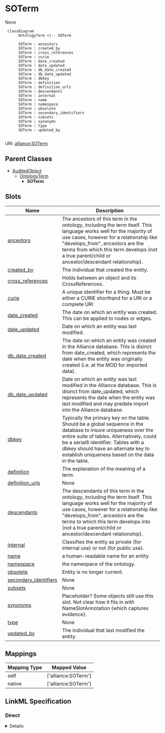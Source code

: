 # SOTerm

None


```mermaid
 classDiagram
      OntologyTerm <|-- SOTerm
      
      SOTerm : ancestors
      SOTerm : created_by
      SOTerm : cross_references
      SOTerm : curie
      SOTerm : date_created
      SOTerm : date_updated
      SOTerm : db_date_created
      SOTerm : db_date_updated
      SOTerm : dbkey
      SOTerm : definition
      SOTerm : definition_urls
      SOTerm : descendants
      SOTerm : internal
      SOTerm : name
      SOTerm : namespace
      SOTerm : obsolete
      SOTerm : secondary_identifiers
      SOTerm : subsets
      SOTerm : synonyms
      SOTerm : type
      SOTerm : updated_by
      

```



URI: [alliance:SOTerm](http://alliancegenome.org/SOTerm)


## Parent Classes

* [AuditedObject](AuditedObject.md)
    * [OntologyTerm](OntologyTerm.md)
        * **SOTerm**




<!-- no inheritance hierarchy -->


## Slots

| Name | Description  |
| ---  | ---  |
| [ancestors](ancestors.md) | The ancestors of this term in the ontology, including the term itself. This language works well for the majority of use cases, however for a relationship like "develops_from", ancestors are the terms from which this term develops (not a true parent/child or ancestor/descendant relationship). |
| [created_by](created_by.md) | The individual that created the entity. |
| [cross_references](cross_references.md) | Holds between an object and its CrossReferences. |
| [curie](curie.md) | A unique identifier for a thing. Must be either a CURIE shorthand for a URI or a complete URI |
| [date_created](date_created.md) | The date on which an entity was created. This can be applied to nodes or edges. |
| [date_updated](date_updated.md) | Date on which an entity was last modified. |
| [db_date_created](db_date_created.md) | The date on which an entity was created in the Alliance database.  This is disinct from date_created, which represents the date when the entity was originally created (i.e. at the MOD for imported data). |
| [db_date_updated](db_date_updated.md) | Date on which an entity was last modified in the Alliance database.  This is disinct from date_updated, which represents the date when the entity was last modified and may predate import into the Alliance database. |
| [dbkey](dbkey.md) | Typically the primary key on the table.  Should be a global sequence in the database to insure uniqueness over the entire suite of tables.  Alternatively, could be a serial8 identifier. Tables with a dbkey should have an alternate key to establish uniqueness based on the data in the table. |
| [definition](definition.md) | The explanation of the meaning of a term. |
| [definition_urls](definition_urls.md) | None |
| [descendants](descendants.md) | The descendants of this term in the ontology, including the term itself. This language works well for the majority of use cases, however for a relationship like "develops_from", ancestors are the terms to which this term develops into (not a true parent/child or ancestor/descendant relationship). |
| [internal](internal.md) | Classifies the entity as private (for internal use) or not (for public use). |
| [name](name.md) | a human-readable name for an entity |
| [namespace](namespace.md) | the namespace of the ontology. |
| [obsolete](obsolete.md) | Entity is no longer current. |
| [secondary_identifiers](secondary_identifiers.md) | None |
| [subsets](subsets.md) | None |
| [synonyms](synonyms.md) | Placeholder? Some objects still use this slot. Not clear how it fits in with NameSlotAnnotation (which captures evidence). |
| [type](type.md) | None |
| [updated_by](updated_by.md) | The individual that last modified the entity. |


## Mappings

| Mapping Type | Mapped Value |
| ---  | ---  |
| self | ['alliance:SOTerm'] |
| native | ['alliance:SOTerm'] |




## LinkML Specification

<!-- TODO: investigate https://stackoverflow.com/questions/37606292/how-to-create-tabbed-code-blocks-in-mkdocs-or-sphinx -->

### Direct

<details>
```yaml
name: SOTerm
from_schema: https://github.com/alliance-genome/agr_curation_schema/ontologyTerm.yaml
is_a: OntologyTerm

```
</details>

### Induced

<details>
```yaml
name: SOTerm
from_schema: https://github.com/alliance-genome/agr_curation_schema/ontologyTerm.yaml
is_a: OntologyTerm
attributes:
  curie:
    name: curie
    description: A unique identifier for a thing. Must be either a CURIE shorthand
      for a URI or a complete URI
    from_schema: https://github.com/alliance-genome/agr_curation_schema/core.yaml
    multivalued: false
    identifier: true
    alias: curie
    owner: SOTerm
    domain_of:
    - OntologyTerm
    - PhenotypeAnnotation
    - DiseaseAnnotation
    - BiologicalEntity
    - BiologicalEntityDTO
    - Chromosome
    - Assembly
    - Identifier
    - Figure
    - Image
    - Laboratory
    - InformationContentEntity
    - Reference
    - Resource
    - ModCorpusAssociation
    - GeneInteraction
    - ExpressionExperiment
    - GeneNomenclatureSet
    range: uriorcurie
    required: true
  dbkey:
    name: dbkey
    description: Typically the primary key on the table.  Should be a global sequence
      in the database to insure uniqueness over the entire suite of tables.  Alternatively,
      could be a serial8 identifier. Tables with a dbkey should have an alternate
      key to establish uniqueness based on the data in the table.
    from_schema: https://github.com/alliance-genome/agr_curation_schema/core.yaml
    alias: dbkey
    owner: SOTerm
    domain_of:
    - OntologyTerm
    - ExternalDatabaseLink
    range: string
  name:
    name: name
    description: a human-readable name for an entity
    notes:
    - May want to convert this into a slot that uses NameSlotAnnotation.
    from_schema: https://github.com/alliance-genome/agr_curation_schema/affectedGenomicModel
    multivalued: false
    alias: name
    owner: SOTerm
    domain_of:
    - OntologyTerm
    - ResourceDescriptor
    - ResourceDescriptorPage
    - AffectedGenomicModel
    - AffectedGenomicModelDTO
    - VocabularyTerm
    - Vocabulary
    - VocabularyTermSet
    - Antibody
    - CurationReportGroup
    - CurationReport
    - BulkLoadGroup
    - BulkLoad
    range: string
  definition:
    name: definition
    description: The explanation of the meaning of a term.
    from_schema: https://github.com/alliance-genome/agr_curation_schema/ontologyTerm.yaml
    alias: definition
    owner: SOTerm
    domain_of:
    - OntologyTerm
    - VocabularyTerm
    range: string
  definition_urls:
    name: definition_urls
    from_schema: https://github.com/alliance-genome/agr_curation_schema/ontologyTerm.yaml
    multivalued: true
    alias: definition_urls
    owner: SOTerm
    domain_of:
    - OntologyTerm
    range: string
  type:
    name: type
    from_schema: https://github.com/alliance-genome/agr_curation_schema/core.yaml
    alias: type
    owner: SOTerm
    domain_of:
    - OntologyTerm
    range: uriorcurie
  cross_references:
    name: cross_references
    description: Holds between an object and its CrossReferences.
    from_schema: https://github.com/alliance-genome/agr_curation_schema/core.yaml
    aliases:
    - xrefs
    singular_name: cross_reference
    multivalued: true
    alias: cross_references
    owner: SOTerm
    domain_of:
    - OntologyTerm
    - GenomicEntity
    - AuthorReference
    - Antibody
    - GeneInteraction
    range: CrossReference
  synonyms:
    name: synonyms
    description: Placeholder? Some objects still use this slot. Not clear how it fits
      in with NameSlotAnnotation (which captures evidence).
    from_schema: https://github.com/alliance-genome/agr_curation_schema/core.yaml
    multivalued: true
    alias: synonyms
    owner: SOTerm
    domain_of:
    - OntologyTerm
    - ResourceDescriptor
    - Resource
    - GeneNomenclatureSet
    range: string
    required: false
  namespace:
    name: namespace
    description: the namespace of the ontology.
    from_schema: https://github.com/alliance-genome/agr_curation_schema/ontologyTerm.yaml
    alias: namespace
    owner: SOTerm
    domain_of:
    - OntologyTerm
    range: string
  subsets:
    name: subsets
    from_schema: https://github.com/alliance-genome/agr_curation_schema/ontologyTerm.yaml
    multivalued: true
    alias: subsets
    owner: SOTerm
    domain_of:
    - OntologyTerm
    range: string
  secondary_identifiers:
    name: secondary_identifiers
    from_schema: https://github.com/alliance-genome/agr_curation_schema/core.yaml
    aliases:
    - secondary_ids
    multivalued: true
    alias: secondary_identifiers
    owner: SOTerm
    domain_of:
    - OntologyTerm
    - GenomicEntity
    - GenomicEntityDTO
    - Figure
    - Image
    - Antibody
    range: uriorcurie
  ancestors:
    name: ancestors
    description: The ancestors of this term in the ontology, including the term itself.
      This language works well for the majority of use cases, however for a relationship
      like "develops_from", ancestors are the terms from which this term develops
      (not a true parent/child or ancestor/descendant relationship).
    from_schema: https://github.com/alliance-genome/agr_curation_schema/ontologyTerm.yaml
    multivalued: true
    alias: ancestors
    owner: SOTerm
    domain_of:
    - OntologyTerm
    range: OntologyTermClosure
  descendants:
    name: descendants
    description: The descendants of this term in the ontology, including the term
      itself. This language works well for the majority of use cases, however for
      a relationship like "develops_from", ancestors are the terms to which this term
      develops into (not a true parent/child or ancestor/descendant relationship).
    from_schema: https://github.com/alliance-genome/agr_curation_schema/ontologyTerm.yaml
    multivalued: true
    alias: descendants
    owner: SOTerm
    domain_of:
    - OntologyTerm
    range: OntologyTermClosure
  created_by:
    name: created_by
    description: The individual that created the entity.
    from_schema: https://github.com/alliance-genome/agr_curation_schema/core.yaml
    domain: AuditedObject
    multivalued: false
    alias: created_by
    owner: SOTerm
    domain_of:
    - AuditedObject
    range: Person
  date_created:
    name: date_created
    description: The date on which an entity was created. This can be applied to nodes
      or edges.
    from_schema: https://github.com/alliance-genome/agr_curation_schema/core.yaml
    aliases:
    - creation_date
    exact_mappings:
    - dct:createdOn
    - WIKIDATA_PROPERTY:P577
    alias: date_created
    owner: SOTerm
    domain_of:
    - AuditedObject
    - AuditedObjectDTO
    range: datetime
  updated_by:
    name: updated_by
    description: The individual that last modified the entity.
    from_schema: https://github.com/alliance-genome/agr_curation_schema/core.yaml
    domain: AuditedObject
    multivalued: false
    alias: updated_by
    owner: SOTerm
    domain_of:
    - AuditedObject
    range: Person
  date_updated:
    name: date_updated
    description: Date on which an entity was last modified.
    from_schema: https://github.com/alliance-genome/agr_curation_schema/core.yaml
    aliases:
    - date_last_modified
    alias: date_updated
    owner: SOTerm
    domain_of:
    - AuditedObject
    - AuditedObjectDTO
    range: datetime
  db_date_created:
    name: db_date_created
    description: The date on which an entity was created in the Alliance database.  This
      is disinct from date_created, which represents the date when the entity was
      originally created (i.e. at the MOD for imported data).
    from_schema: https://github.com/alliance-genome/agr_curation_schema/core.yaml
    alias: db_date_created
    owner: SOTerm
    domain_of:
    - AuditedObject
    - AuditedObjectDTO
    range: datetime
  db_date_updated:
    name: db_date_updated
    description: Date on which an entity was last modified in the Alliance database.  This
      is disinct from date_updated, which represents the date when the entity was
      last modified and may predate import into the Alliance database.
    from_schema: https://github.com/alliance-genome/agr_curation_schema/core.yaml
    alias: db_date_updated
    owner: SOTerm
    domain_of:
    - AuditedObject
    - AuditedObjectDTO
    range: datetime
  internal:
    name: internal
    description: Classifies the entity as private (for internal use) or not (for public
      use).
    notes:
    - Default value is true.
    from_schema: https://github.com/alliance-genome/agr_curation_schema/core.yaml
    alias: internal
    owner: SOTerm
    domain_of:
    - AuditedObject
    - AuditedObjectDTO
    range: boolean
    required: true
  obsolete:
    name: obsolete
    description: Entity is no longer current.
    notes:
    - Obsolete entities are preserved in the database for posterity but should not
      be publicly displayed.
    from_schema: https://github.com/alliance-genome/agr_curation_schema/core.yaml
    alias: obsolete
    owner: SOTerm
    domain_of:
    - AuditedObject
    - AuditedObjectDTO
    range: boolean

```
</details>